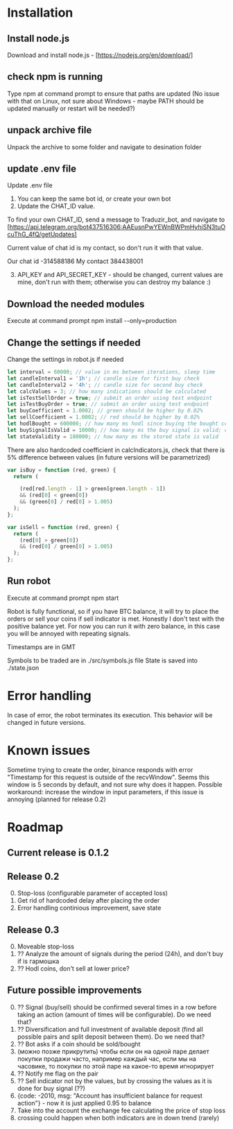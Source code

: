 # Installation

## Install node.js
Download and install node.js - [https://nodejs.org/en/download/]

## check npm is running
Type npm at command prompt to ensure that paths are updated (No issue with that on Linux, not sure about Windows - maybe PATH should be updated manually or restart will be needed?)

## unpack archive file
Unpack the archive to some folder and navigate to desination folder

## update .env file
Update .env file
1) You can keep the same bot id, or create your own bot
2) Update the CHAT_ID value. 

To find your own CHAT_ID, send a message to Traduzir_bot, and navigate to [https://api.telegram.org/bot437516306:AAEusnPwYEWnBWPmHyhiSN3tuOcuThG_4fQ/getUpdates]

Current value of chat id is my contact, so don't run it with that value.

Our chat id  -314588186
My contact    384438001

3) API_KEY and API_SECRET_KEY - should be changed, current values are mine, don't run with them; otherwise you can destroy my balance :)

## Download the needed modules
Execute at command prompt
npm install --only=production

## Change the settings if needed
Change the settings in robot.js if needed
``` javascript
let interval = 60000; // value in ms between iterations, sleep time
let candleInterval1 = '1h'; // candle size for first buy check
let candleInterval2 = '4h'; // candle size for second buy check
let calcValues = 3; // how many indications should be calculated
let isTestSellOrder = true; // submit an order using test endpoint
let isTestBuyOrder = true; // submit an order using test endpoint
let buyCoefficient = 1.0002; // green should be higher by 0.02%
let sellCoefficient = 1.0002; // red should be higher by 0.02%
let hodlBought = 600000; // how many ms hodl since buying the bought coin and ignore the sell signal
let buySignalIsValid = 10000; // how many ms the buy signal is valid; could be set to 0 to prevent any buy
let stateValidity = 180000; // how many ms the stored state is valid
```

There are also hardcoded coefficient in calcIndicators.js, check that there is 5% difference between values (in future versions will be parametrized)
``` javascript
var isBuy = function (red, green) {
  return (

    (red[red.length - 1] > green[green.length - 1])
    && (red[0] < green[0])
    && (green[0] / red[0] > 1.005)
  );
};

var isSell = function (red, green) {
  return (
    (red[0] > green[0])
    && (red[0] / green[0] > 1.005)
  );
};
```

## Run robot
Execute at command prompt
npm start

Robot is fully functional, so if you have BTC balance, it will try to place the orders or sell your coins if sell indicator is met. Honestly I don't test with the positive balance yet. For now you can run it with zero balance, in this case you will be annoyed with repeating signals. 

Timestamps are in GMT

Symbols to be traded are in ./src/symbols.js file
State is saved into ./state.json 

# Error handling
In case of error, the robot terminates its execution. This behavior will be changed in future versions.

# Known issues
Sometime trying to create the order, binance responds with error "Timestamp for this request is outside of the recvWindow". Seems this window is 5 seconds by default, and not sure why does it happen. Possible workaround: increase the window in input parameters, if this issue is annoying (planned for release 0.2) 

# Roadmap
## Current release is 0.1.2
## Release 0.2
0) Stop-loss (configurable parameter of accepted loss)
1) Get rid of hardcoded delay after placing the order
2) Error handling continious improvement, save state
## Release 0.3
0) Moveable stop-loss
1) ?? Analyze the amount of signals during the period (24h), and don't buy if is гармошка
2) ?? Hodl coins, don't sell at lower price?  
## Future possible improvements
0) ?? Signal (buy/sell) should be confirmed several times in a row before taking an action (amount of times will be configurable). Do we need that?
1) ?? Diversification and full investment of available deposit (find all possible pairs and split deposit between them). Do we need that?
2) ?? Bot asks if a coin should be sold/bought
3) (можно позже прикрутить) чтобы если он на одной паре делает покупки продажи часто, например каждый час, если мы на часовике, то покупки по этой паре на какое-то время игнорирует
4) ?? Notify me flag on the pair
5) ?? Sell indicator not by the values, but by crossing the values as it is done for buy signal (??)
6) {code: -2010, msg: "Account has insufficient balance for request action"} - now it is just applied 0.95 to balance
7) Take into the account the exchange fee calculating the price of stop loss
8) crossing could happen when both indicators are in down trend (rarely)
